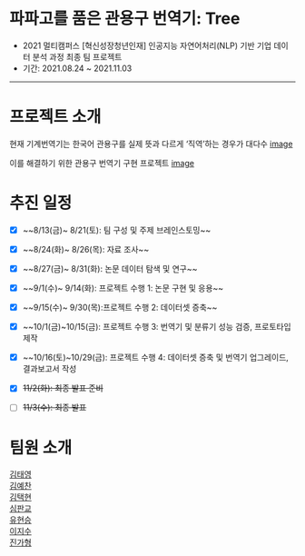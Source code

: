 <!-- ![image](https://user-images.githubusercontent.com/75319377/137847522-3208cc15-fdfb-46c0-8562-f2b6e9236320.png) -->


# 파파고를 품은 관용구 번역기: Tree
- 2021 멀티캠퍼스 [혁신성장청년인재] 인공지능 자연어처리(NLP) 기반 기업 데이터 분석 과정 최종 팀 프로젝트
- 기간: 2021.08.24 ~ 2021.11.03
---
# 프로젝트 소개
현재 기계번역기는 한국어 관용구를 실제 뜻과 다르게 ‘직역’하는 경우가 대다수
[image]()

이를 해결하기 위한 관용구 번역기 구현 프로젝트
[image]()


# 추진 일정
- [x] ~~8/13(금)~ 8/21(토): 팀 구성 및 주제 브레인스토밍~~ <br>
- [x] ~~8/24(화)~ 8/26(목): 자료 조사~~ <br>
- [x] ~~8/27(금)~ 8/31(화): 논문 데이터 탐색 및 연구~~ <br>
- [x] ~~9/1(수)~ 9/14(화): 프로젝트 수행 1: 논문 구현 및 응용~~ <br>
- [x] ~~9/15(수)~ 9/30(목):프로젝트 수행 2: 데이터셋 증축~~ <br>
- [x] ~~10/1(금)~10/15(금): 프로젝트 수행 3: 번역기 및 분류기 성능 검증, 프로토타입 제작 <br>
- [x] ~~10/16(토)~10/29(금): 프로젝트 수행 4: 데이터셋 증축 및 번역기 업그레이드, 결과보고서 작성 <br>
- [x] ~~11/2(화): 최종 발표 준비~~ <br>
- [ ] ~~11/3(수): 최종 발표~~ <br>


# 팀원 소개
[김태영](https://github.com/itisused) \
[김예찬](https://github.com/2pterons) \
[김택현](https://github.com/dobbytk) \
[심판교](https://github.com/gy0-0o) \
[유현승](https://github.com/hyunicecream) \
[이지수](https://github.com/lizzys16) \
[진가형](https://github.com/Cheyenne-cloud)

